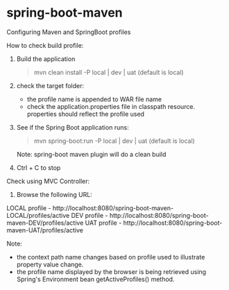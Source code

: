 # spring-boot-maven
Configuring Maven and SpringBoot profiles

How to check build profile:

1. Build the application

   > mvn clean install -P local | dev | uat (default is local)

2. check the target folder:

   - the profile name is appended to WAR file name
   - check the application.properties file in classpath resource. properties should reflect the profile used

3. See if the Spring Boot application runs:

   > mvn spring-boot:run -P local | dev | uat (default is local)

   Note: spring-boot maven plugin will do a clean build

4. Ctrl + C to stop


Check using MVC Controller:

1. Browse the following URL:

LOCAL profile - http://localhost:8080/spring-boot-maven-LOCAL/profiles/active
DEV profile - http://localhost:8080/spring-boot-maven-DEV/profiles/active
UAT profile - http://localhost:8080/spring-boot-maven-UAT/profiles/active

Note:
- the context path name changes based on profile used to illustrate property value change.
- the profile name displayed by the browser is being retrieved using Spring's Environment bean getActiveProfiles() method.